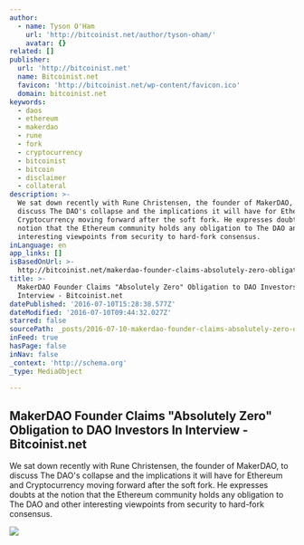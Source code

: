 ```yaml
---
author:
  - name: Tyson O'Ham
    url: 'http://bitcoinist.net/author/tyson-oham/'
    avatar: {}
related: []
publisher:
  url: 'http://bitcoinist.net'
  name: Bitcoinist.net
  favicon: 'http://bitcoinist.net/wp-content/favicon.ico'
  domain: bitcoinist.net
keywords:
  - daos
  - ethereum
  - makerdao
  - rune
  - fork
  - cryptocurrency
  - bitcoinist
  - bitcoin
  - disclaimer
  - collateral
description: >-
  We sat down recently with Rune Christensen, the founder of MakerDAO, to
  discuss The DAO's collapse and the implications it will have for Ethereum and
  Cryptocurrency moving forward after the soft fork. He expresses doubts at the
  notion that the Ethereum community holds any obligation to The DAO and other
  interesting viewpoints from security to hard-fork consensus.
inLanguage: en
app_links: []
isBasedOnUrl: >-
  http://bitcoinist.net/makerdao-founder-claims-absolutely-zero-obligation-dao-investors-interview/
title: >-
  MakerDAO Founder Claims "Absolutely Zero" Obligation to DAO Investors In
  Interview - Bitcoinist.net
datePublished: '2016-07-10T15:28:38.577Z'
dateModified: '2016-07-10T09:44:32.027Z'
starred: false
sourcePath: _posts/2016-07-10-makerdao-founder-claims-absolutely-zero-obligation-to-dao.md
inFeed: true
hasPage: false
inNav: false
_context: 'http://schema.org'
_type: MediaObject

---
```

<article style=""><h1>MakerDAO Founder Claims "Absolutely Zero" Obligation to DAO Investors In Interview - Bitcoinist.net</h1><p>We sat down recently with Rune Christensen, the founder of MakerDAO, to discuss The DAO's collapse and the implications it will have for Ethereum and Cryptocurrency moving forward after the soft fork. He expresses doubts at the notion that the Ethereum community holds any obligation to The DAO and other interesting viewpoints from security to hard-fork consensus.</p><img src="http://bitcoinist.net/wp-content/uploads/2016/07/IMG_20160709_233317.jpg" /></article>